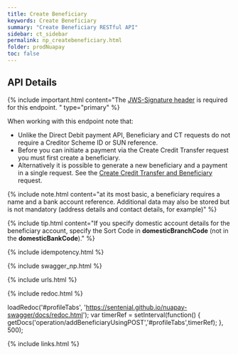 ```yaml
---
title: Create Beneficiary
keywords: Create Beneficiary
summary: "Create Beneficiary RESTful API"
sidebar: ct_sidebar
permalink: np_createbeneficiary.html
folder: prodNuapay
toc: false
---
```


## API Details

{% include important.html content="The [JWS-Signature header](np_secjws.html) is required for this endpoint. " type="primary" %}

When working with this endpoint note that:

* Unlike the Direct Debit payment API, Beneficiary and CT requests do not require a Creditor Scheme ID or SUN reference.
* Before you can initiate a payment via the Create Credit Transfer request you must first create a beneficiary.
* Alternatively it is possible to generate a new beneficiary and a payment in a single request. See the <a href ="np_createctandbene.html">Create Credit Transfer and Beneficiary</a> request.

{% include note.html content="at its most basic, a beneficiary requires a name and a bank account reference. Additional data may also be stored but is not mandatory (address details and contact details, for example)" %}

{% include tip.html content="If you specify domestic account details for the beneficiary account, specify the Sort Code in **domesticBranchCode** (not in the **domesticBankCode**)." %}

{% include idempotency.html %}



{% include swagger_np.html %}

{% include urls.html %}


<ul id="profileTabs" class="nav nav-tabs">


</ul>

{% include redoc.html %}

loadRedoc('#profileTabs', 'https://sentenial.github.io/nuapay-swagger/docs/redoc.html');
var timerRef = setInterval(function() { getDocs('operation/addBeneficiaryUsingPOST','#profileTabs',timerRef); }, 500);


</script>


<div id="mydiv"></div>
</div>
</div>

{% include links.html %}
